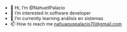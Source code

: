 - 👋 Hi, I’m @NahuellPalacio
- 👀 I’m interested in software developer
- 🌱 I’m currently learning análisis en sistemas
- 📫 How to reach me nahuaguspalacio70@gmail.com

<!---
NahuellPalacio/NahuellPalacio is a ✨ special ✨ repository because its `README.md` (this file) appears on your GitHub profile.
You can click the Preview link to take a look at your changes.
--->
